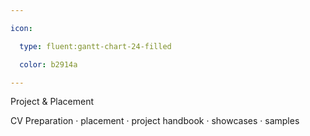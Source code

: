 ```yaml
---

icon: 

  type: fluent:gantt-chart-24-filled

  color: b2914a

---
```


Project & Placement

CV Preparation · placement · project handbook · showcases · samples